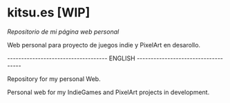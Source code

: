 # kitsu.es [WIP]
<meta charset="utf-8" />
<i>Repositorio de mi página web personal</i>

   Web personal para proyecto de juegos indie y PixelArt en desarollo. 
   
   
------------------------------------ ENGLISH ------------------------------------

Repository for my personal Web.
  
  Personal web for my IndieGames and PixelArt projects in development.
